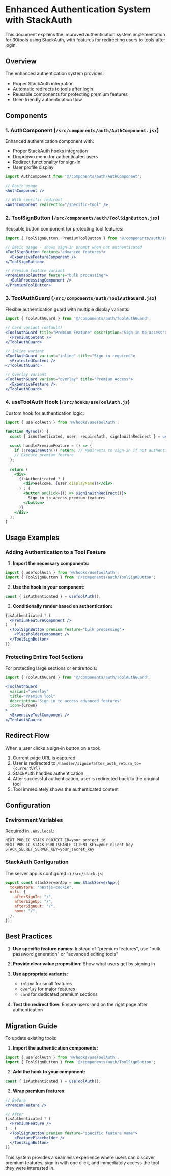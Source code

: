 # Enhanced Authentication System with StackAuth

This document explains the improved authentication system implementation for 30tools using StackAuth, with features for redirecting users to tools after login.

## Overview

The enhanced authentication system provides:
- Proper StackAuth integration
- Automatic redirects to tools after login
- Reusable components for protecting premium features
- User-friendly authentication flow

## Components

### 1. AuthComponent (`/src/components/auth/AuthComponent.jsx`)

Enhanced authentication component with:
- Proper StackAuth hooks integration
- Dropdown menu for authenticated users
- Redirect functionality for sign-in
- User profile display

```jsx
import AuthComponent from '@/components/auth/AuthComponent';

// Basic usage
<AuthComponent />

// With specific redirect
<AuthComponent redirectTo="/specific-tool" />
```

### 2. ToolSignButton (`/src/components/auth/ToolSignButton.jsx`)

Reusable button component for protecting tool features:

```jsx
import { ToolSignButton, PremiumToolButton } from '@/components/auth/ToolSignButton';

// Basic usage - shows sign-in prompt when not authenticated
<ToolSignButton feature="advanced features">
  <ExpensiveFeatureComponent />
</ToolSignButton>

// Premium feature variant
<PremiumToolButton feature="bulk processing">
  <BulkProcessingComponent />
</PremiumToolButton>
```

### 3. ToolAuthGuard (`/src/components/auth/ToolAuthGuard.jsx`)

Flexible authentication guard with multiple display variants:

```jsx
import { ToolAuthGuard } from '@/components/auth/ToolAuthGuard';

// Card variant (default)
<ToolAuthGuard title="Premium Feature" description="Sign in to access">
  <PremiumContent />
</ToolAuthGuard>

// Inline variant
<ToolAuthGuard variant="inline" title="Sign in required">
  <ProtectedContent />
</ToolAuthGuard>

// Overlay variant
<ToolAuthGuard variant="overlay" title="Premium Access">
  <ExpensiveFeature />
</ToolAuthGuard>
```

### 4. useToolAuth Hook (`/src/hooks/useToolAuth.js`)

Custom hook for authentication logic:

```jsx
import { useToolAuth } from '@/hooks/useToolAuth';

function MyTool() {
  const { isAuthenticated, user, requireAuth, signInWithRedirect } = useToolAuth();
  
  const handlePremiumFeature = () => {
    if (!requireAuth()) return; // Redirects to sign-in if not authenticated
    // Execute premium feature
  };
  
  return (
    <div>
      {isAuthenticated ? (
        <div>Welcome, {user.displayName}!</div>
      ) : (
        <button onClick={() => signInWithRedirect()}>
          Sign in to access premium features
        </button>
      )}
    </div>
  );
}
```

## Usage Examples

### Adding Authentication to a Tool Feature

1. **Import the necessary components:**
```jsx
import { useToolAuth } from '@/hooks/useToolAuth';
import { ToolSignButton } from '@/components/auth/ToolSignButton';
```

2. **Use the hook in your component:**
```jsx
const { isAuthenticated } = useToolAuth();
```

3. **Conditionally render based on authentication:**
```jsx
{isAuthenticated ? (
  <PremiumFeatureComponent />
) : (
  <ToolSignButton premium feature="bulk processing">
    <PlaceholderComponent />
  </ToolSignButton>
)}
```

### Protecting Entire Tool Sections

For protecting large sections or entire tools:

```jsx
import { ToolAuthGuard } from '@/components/auth/ToolAuthGuard';

<ToolAuthGuard 
  variant="overlay"
  title="Premium Tool"
  description="Sign in to access advanced features"
  icon={Crown}
>
  <ExpensiveToolComponent />
</ToolAuthGuard>
```

## Redirect Flow

When a user clicks a sign-in button on a tool:

1. Current page URL is captured
2. User is redirected to `/handler/signin?after_auth_return_to={currentUrl}`
3. StackAuth handles authentication
4. After successful authentication, user is redirected back to the original tool
5. Tool immediately shows the authenticated content

## Configuration

### Environment Variables

Required in `.env.local`:
```
NEXT_PUBLIC_STACK_PROJECT_ID=your_project_id
NEXT_PUBLIC_STACK_PUBLISHABLE_CLIENT_KEY=your_client_key
STACK_SECRET_SERVER_KEY=your_secret_key
```

### StackAuth Configuration

The server app is configured in `/src/stack.js`:
```javascript
export const stackServerApp = new StackServerApp({
  tokenStore: "nextjs-cookie",
  urls: {
    afterSignIn: "/",
    afterSignUp: "/",
    afterSignOut: "/",
    home: "/",
  },
});
```

## Best Practices

1. **Use specific feature names:** Instead of "premium features", use "bulk password generation" or "advanced editing tools"

2. **Provide clear value proposition:** Show what users get by signing in

3. **Use appropriate variants:** 
   - `inline` for small features
   - `overlay` for major features
   - `card` for dedicated premium sections

4. **Test the redirect flow:** Ensure users land on the right page after authentication

## Migration Guide

To update existing tools:

1. **Import the authentication components:**
```jsx
import { useToolAuth } from '@/hooks/useToolAuth';
import { ToolSignButton } from '@/components/auth/ToolSignButton';
```

2. **Add the hook to your component:**
```jsx
const { isAuthenticated } = useToolAuth();
```

3. **Wrap premium features:**
```jsx
// Before
<PremiumFeature />

// After
{isAuthenticated ? (
  <PremiumFeature />
) : (
  <ToolSignButton premium feature="specific feature name">
    <FeaturePlaceholder />
  </ToolSignButton>
)}
```

This system provides a seamless experience where users can discover premium features, sign in with one click, and immediately access the tool they were interested in.